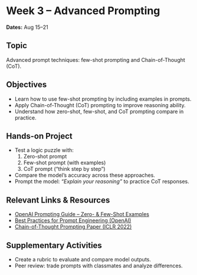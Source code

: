 # Week 3 – Advanced Prompting

**Dates:** Aug 15–21

## Topic
Advanced prompt techniques: few-shot prompting and Chain-of-Thought (CoT).

## Objectives
- Learn how to use few-shot prompting by including examples in prompts.
- Apply Chain-of-Thought (CoT) prompting to improve reasoning ability.
- Understand how zero-shot, few-shot, and CoT prompting compare in practice.

## Hands-on Project
- Test a logic puzzle with:
  1. Zero-shot prompt
  2. Few-shot prompt (with examples)
  3. CoT prompt (“think step by step”)
- Compare the model’s accuracy across these approaches.
- Prompt the model: *“Explain your reasoning”* to practice CoT responses.

## Relevant Links & Resources
- [OpenAI Prompting Guide – Zero- & Few-Shot Examples](https://platform.openai.com/docs/guides/prompting)  
- [Best Practices for Prompt Engineering (OpenAI)](https://help.openai.com/en/articles/6654000-best-practices-for-prompt-engineering-with-the-openai-api#:~:text=5.%20Start%20with%20zero,tune)  
- [Chain-of-Thought Prompting Paper (ICLR 2022)](https://arxiv.org/abs/2201.11903)

## Supplementary Activities
- Create a rubric to evaluate and compare model outputs.  
- Peer review: trade prompts with classmates and analyze differences.  

